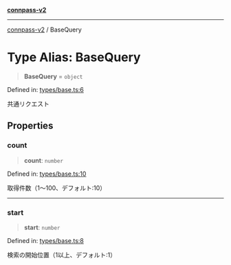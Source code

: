 [**connpass-v2**](../README.md)

***

[connpass-v2](../globals.md) / BaseQuery

# Type Alias: BaseQuery

> **BaseQuery** = `object`

Defined in: [types/base.ts:6](https://github.com/ryohidaka/node-connpass/blob/1ae7f0b2e153a6215fcc18b6a6cd863768884c30/src/types/base.ts#L6)

共通リクエスト

## Properties

### count

> **count**: `number`

Defined in: [types/base.ts:10](https://github.com/ryohidaka/node-connpass/blob/1ae7f0b2e153a6215fcc18b6a6cd863768884c30/src/types/base.ts#L10)

取得件数（1〜100、デフォルト:10）

***

### start

> **start**: `number`

Defined in: [types/base.ts:8](https://github.com/ryohidaka/node-connpass/blob/1ae7f0b2e153a6215fcc18b6a6cd863768884c30/src/types/base.ts#L8)

検索の開始位置（1以上、デフォルト:1）
